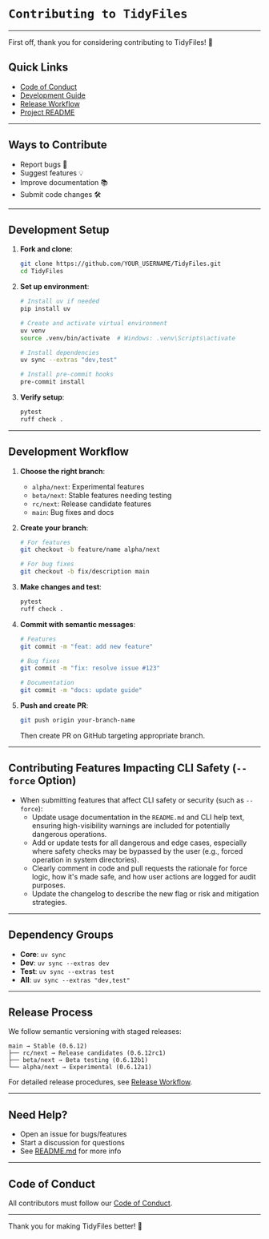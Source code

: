# `Contributing to TidyFiles`

---

First off, thank you for considering contributing to TidyFiles! 🎉

## Quick Links

- [Code of Conduct](CODE_OF_CONDUCT.md)
- [Development Guide](docs/internal/DEVELOPMENT.md)
- [Release Workflow](docs/internal/RELEASE_WORKFLOW.md)
- [Project README](README.md)

---

## Ways to Contribute

- Report bugs 🐞
- Suggest features 💡
- Improve documentation 📚
- Submit code changes 🛠️

---

## Development Setup

1. **Fork and clone**:

   ```bash
   git clone https://github.com/YOUR_USERNAME/TidyFiles.git
   cd TidyFiles
   ```

2. **Set up environment**:

   ```bash
   # Install uv if needed
   pip install uv

   # Create and activate virtual environment
   uv venv
   source .venv/bin/activate  # Windows: .venv\Scripts\activate

   # Install dependencies
   uv sync --extras "dev,test"

   # Install pre-commit hooks
   pre-commit install
   ```

3. **Verify setup**:

   ```bash
   pytest
   ruff check .
   ```

---

## Development Workflow

1. **Choose the right branch**:
   - `alpha/next`: Experimental features
   - `beta/next`: Stable features needing testing
   - `rc/next`: Release candidate features
   - `main`: Bug fixes and docs

2. **Create your branch**:

   ```bash
   # For features
   git checkout -b feature/name alpha/next

   # For bug fixes
   git checkout -b fix/description main
   ```

3. **Make changes and test**:

   ```bash
   pytest
   ruff check .
   ```

4. **Commit with semantic messages**:

   ```bash
   # Features
   git commit -m "feat: add new feature"

   # Bug fixes
   git commit -m "fix: resolve issue #123"

   # Documentation
   git commit -m "docs: update guide"
   ```

5. **Push and create PR**:

   ```bash
   git push origin your-branch-name
   ```

   Then create PR on GitHub targeting appropriate branch.

---

## Contributing Features Impacting CLI Safety (`--force` Option)

- When submitting features that affect CLI safety or security (such as `--force`):
    - Update usage documentation in the `README.md` and CLI help text, ensuring high-visibility warnings are included for potentially dangerous operations.
    - Add or update tests for all dangerous and edge cases, especially where safety checks may be bypassed by the user (e.g., forced operation in system directories).
    - Clearly comment in code and pull requests the rationale for force logic, how it's made safe, and how user actions are logged for audit purposes.
    - Update the changelog to describe the new flag or risk and mitigation strategies.

---

## Dependency Groups

- **Core**: `uv sync`
- **Dev**: `uv sync --extras dev`
- **Test**: `uv sync --extras test`
- **All**: `uv sync --extras "dev,test"`

---

## Release Process

We follow semantic versioning with staged releases:

```code
main → Stable (0.6.12)
├── rc/next → Release candidates (0.6.12rc1)
├── beta/next → Beta testing (0.6.12b1)
└── alpha/next → Experimental (0.6.12a1)
```

For detailed release procedures, see [Release Workflow](docs/internal/RELEASE_WORKFLOW.md).

---

## Need Help?

- Open an issue for bugs/features
- Start a discussion for questions
- See [README.md](README.md) for more info

---

## Code of Conduct

All contributors must follow our [Code of Conduct](CODE_OF_CONDUCT.md).

---
Thank you for making TidyFiles better! 🚀
